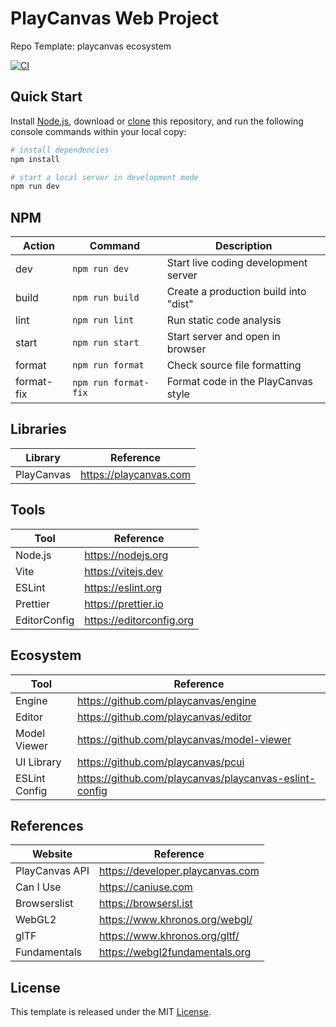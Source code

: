 # PlayCanvas Web Project

Repo Template: playcanvas ecosystem

[![CI][ci-badge]][ci-url]

## Quick Start

Install [Node.js](https://nodejs.org/en/download/), download or [clone](https://docs.github.com/en/repositories/creating-and-managing-repositories/cloning-a-repository) this repository, and run the following console commands within your local copy:

```bash
# install dependencies
npm install

# start a local server in development mode
npm run dev
```

## NPM

| Action     | Command              | Description                           |
| ---------- | -------------------- | ------------------------------------- |
| dev        | `npm run dev`        | Start live coding development server  |
| build      | `npm run build`      | Create a production build into "dist" |
| lint       | `npm run lint`       | Run static code analysis              |
| start      | `npm run start`      | Start server and open in browser      |
| format     | `npm run format`     | Check source file formatting          |
| format-fix | `npm run format-fix` | Format code in the PlayCanvas style   |

## Libraries

| Library    | Reference              |
| ---------- | ---------------------- |
| PlayCanvas | https://playcanvas.com |

## Tools

| Tool         | Reference                |
| ------------ | ------------------------ |
| Node.js      | https://nodejs.org       |
| Vite         | https://vitejs.dev       |
| ESLint       | https://eslint.org       |
| Prettier     | https://prettier.io      |
| EditorConfig | https://editorconfig.org |

## Ecosystem

| Tool          | Reference                                              |
| ------------- | ------------------------------------------------------ |
| Engine        | https://github.com/playcanvas/engine                   |
| Editor        | https://github.com/playcanvas/editor                   |
| Model Viewer  | https://github.com/playcanvas/model-viewer             |
| UI Library    | https://github.com/playcanvas/pcui                     |
| ESLint Config | https://github.com/playcanvas/playcanvas-eslint-config |

## References

| Website        | Reference                        |
| -------------- | -------------------------------- |
| PlayCanvas API | https://developer.playcanvas.com |
| Can I Use      | https://caniuse.com              |
| Browserslist   | https://browsersl.ist            |
| WebGL2         | https://www.khronos.org/webgl/   |
| glTF           | https://www.khronos.org/gltf/    |
| Fundamentals   | https://webgl2fundamentals.org   |

## License

This template is released under the MIT [License](LICENSE).

[ci-badge]: https://github.com/epreston/template-web-playcanvas/actions/workflows/ci.yml/badge.svg
[ci-url]: https://github.com/epreston/template-web-playcanvas/actions
